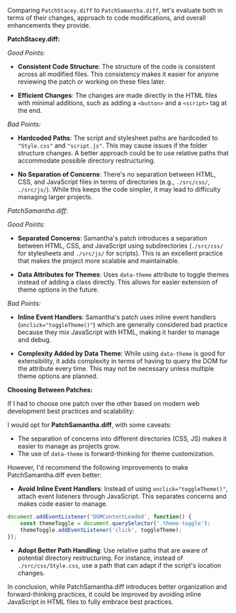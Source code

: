 Comparing `PatchStacey.diff` to `PatchSamantha.diff`, let's evaluate both in terms of their changes, approach to code modifications, and overall enhancements they provide.

**PatchStacey.diff:**

*Good Points:*
- **Consistent Code Structure**: The structure of the code is consistent across all modified files. This consistency makes it easier for anyone reviewing the patch or working on these files later.
  
- **Efficient Changes**: The changes are made directly in the HTML files with minimal additions, such as adding a `<button>` and a `<script>` tag at the end.

*Bad Points:*
- **Hardcoded Paths**: The script and stylesheet paths are hardcoded to `"Style.css"` and `"script.js"`. This may cause issues if the folder structure changes. A better approach could be to use relative paths that accommodate possible directory restructuring.
  
- **No Separation of Concerns**: There's no separation between HTML, CSS, and JavaScript files in terms of directories (e.g., `./src/css/`, `./src/js/`). While this keeps the code simpler, it may lead to difficulty managing larger projects.

*PatchSamantha.diff:*

*Good Points:*
- **Separated Concerns**: Samantha's patch introduces a separation between HTML, CSS, and JavaScript using subdirectories (`./src/css/` for stylesheets and `./src/js/` for scripts). This is an excellent practice that makes the project more scalable and maintainable.

- **Data Attributes for Themes**: Uses `data-theme` attribute to toggle themes instead of adding a class directly. This allows for easier extension of theme options in the future.

*Bad Points:*
- **Inline Event Handlers**: Samantha's patch uses inline event handlers (`onclick="toggleTheme()"`) which are generally considered bad practice because they mix JavaScript with HTML, making it harder to manage and debug.
  
- **Complexity Added by Data Theme**: While using `data-theme` is good for extensibility, it adds complexity in terms of having to query the DOM for the attribute every time. This may not be necessary unless multiple theme options are planned.

**Choosing Between Patches:**

If I had to choose one patch over the other based on modern web development best practices and scalability:

I would opt for **PatchSamantha.diff**, with some caveats:
- The separation of concerns into different directories (CSS, JS) makes it easier to manage as projects grow.
- The use of `data-theme` is forward-thinking for theme customization.

However, I'd recommend the following improvements to make PatchSamantha.diff even better:
- **Avoid Inline Event Handlers**: Instead of using `onclick="toggleTheme()"`, attach event listeners through JavaScript. This separates concerns and makes code easier to manage.
  
```javascript
document.addEventListener('DOMContentLoaded', function() {
    const themeToggle = document.querySelector('.theme-toggle');
    themeToggle.addEventListener('click', toggleTheme);
});
```

- **Adopt Better Path Handling**: Use relative paths that are aware of potential directory restructuring. For instance, instead of `./src/css/Style.css`, use a path that can adapt if the script's location changes.

In conclusion, while PatchSamantha.diff introduces better organization and forward-thinking practices, it could be improved by avoiding inline JavaScript in HTML files to fully embrace best practices.